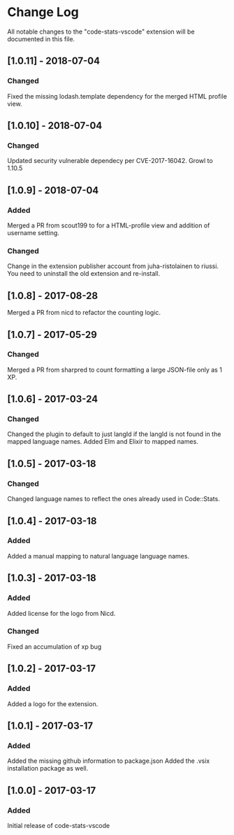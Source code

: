 # Change Log

All notable changes to the "code-stats-vscode" extension will be documented in this file.

## [1.0.11] - 2018-07-04

### Changed

Fixed the missing lodash.template dependency for the merged HTML profile view.

## [1.0.10] - 2018-07-04

### Changed

Updated security vulnerable dependecy per CVE-2017-16042. Growl to 1.10.5

## [1.0.9] - 2018-07-04

### Added

Merged a PR from scout199 to for a HTML-profile view and addition of username setting.

### Changed

Change in the extension publisher account from juha-ristolainen to riussi. You need to uninstall the old extension and re-install.

## [1.0.8] - 2017-08-28

Merged a PR from nicd to refactor the counting logic.

## [1.0.7] - 2017-05-29

### Changed

Merged a PR from sharpred to count formatting a large JSON-file only as 1 XP.

## [1.0.6] - 2017-03-24

### Changed

Changed the plugin to default to just langId if the langId is not found in the mapped language names.
Added Elm and Elixir to mapped names.

## [1.0.5] - 2017-03-18

### Changed

Changed language names to reflect the ones already used in Code::Stats.

## [1.0.4] - 2017-03-18

### Added

Added a manual mapping to natural language language names.

## [1.0.3] - 2017-03-18

### Added

Added license for the logo from Nicd.

### Changed

Fixed an accumulation of xp bug

## [1.0.2] - 2017-03-17

### Added

Added a logo for the extension.

## [1.0.1] - 2017-03-17

### Added

Added the missing github information to package.json
Added the .vsix installation package as well.

## [1.0.0] - 2017-03-17

### Added

Initial release of code-stats-vscode
